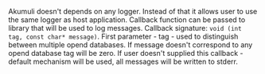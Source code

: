 Akumuli doesn't depends on any logger. Instead of that it allows user to use the same logger as host application. Callback function can be passed to library that will be used to log messages. Callback signature: `void (int tag, const char* message)`. First parameter - tag - used to distinguish between multiple opend databases. If message doesn't correspond to any opend database tag will be zero. If user doesn't supplied this callback - default mechanism will be used, all messages will be written to stderr.